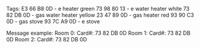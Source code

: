 Tags:
E3 66 B8 0D - e heater green
73 98 80 13 - e water heater white 
73 82 DB 0D - gas water heater yellow
23 47 89 0D - gas heater red
93 90 C3 0D - gas stove
93 7C A9 0D - e stove

Message example:
Room 0: Card#: 73 82 DB 0D
Room 1: Card#: 73 82 DB 0D
Room 2: Card#: 73 82 DB 0D
